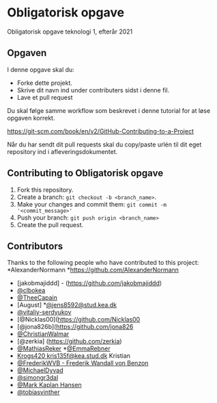 # Obligatorisk opgave
Obligatorisk opgave teknologi 1, efterår 2021

## Opgaven
I denne opgave skal du: 
* Forke dette projekt.
* Skrive dit navn ind under contributers sidst i denne fil. 
* Lave et pull request

Du skal følge samme workflow som beskrevet i denne tutorial for at løse opgaven korrekt. 

https://git-scm.com/book/en/v2/GitHub-Contributing-to-a-Project 

Når du har sendt dit pull requests skal du copy/paste urlén til dit eget repository ind i afleveringsdokumentet. 

## Contributing to Obligatorisk opgave

1. Fork this repository.
2. Create a branch: `git checkout -b <branch_name>`.
3. Make your changes and commit them: `git commit -m '<commit_message>'`
4. Push your branch: `git push origin <branch_name>`
5. Create the pull request.


## Contributors
Thanks to the following people who have contributed to this project:
*AlexanderNormann
*https://github.com/AlexanderNormann
* [jakobmajiddd] - (https://github.com/jakobmajiddd)
* [@clbokea](https://github.com/clbokea)
* [@TheeCapain](https://github.com/TheeCapain)
* [August]
*[@jens8592@stud.kea.dk](https://github.com/Jens-k-m-m)
* [@vitaliy-serdyukov](https://github.com/vitaliy-serdyukov)
* [@Nicklas00](https://github.com/Nicklas00
* [@jona826b](https://github.com/jona826
* [@ChristianWalmar](https://github.com/ChristianWalmar)
* [@zerkia] (https://github.com/zerkia)
* [@MathiasReker](https://github.com/MathiasReker)
*[@EmmaRebner](https://github.com/EmmaRebner)
* [Krogs420 kris135f@kea.stud.dk](https://github.com/Krogs420) Kristian
* [@FrederikWVB - Frederik Wandall von Benzon](https://github.com/FrederikWVB)
* [@MichaelDyvad](https://github.com/MichaelDyvad)
* [@simongr3dal](https://github.com/simongr3dal)
* [@Mark Kaplan Hansen](https://github.com/BenAtic-KEA)
* [@tobiasvinther](https://github.com/tobiasvinther)
